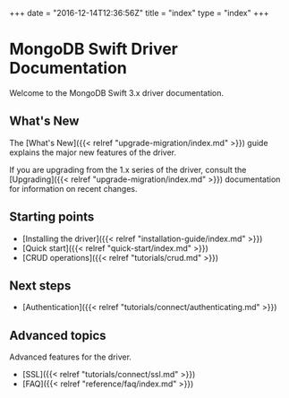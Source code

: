 +++
date = "2016-12-14T12:36:56Z"
title = "index"
type = "index"
+++

# MongoDB Swift Driver Documentation

Welcome to the MongoDB Swift 3.x driver documentation.


## What's New

The [What's New]({{< relref "upgrade-migration/index.md" >}}) guide explains the major new features of the driver.

If you are upgrading from the 1.x series of the driver, consult the [Upgrading]({{< relref "upgrade-migration/index.md" >}}) documentation for
information on recent changes.

## Starting points

* [Installing the driver]({{< relref "installation-guide/index.md" >}})
* [Quick start]({{< relref "quick-start/index.md" >}})
* [CRUD operations]({{< relref "tutorials/crud.md" >}})



## Next steps

* [Authentication]({{< relref "tutorials/connect/authenticating.md" >}})


## Advanced topics

Advanced features for the driver.

* [SSL]({{< relref "tutorials/connect/ssl.md" >}})
* [FAQ]({{< relref "reference/faq/index.md" >}})
